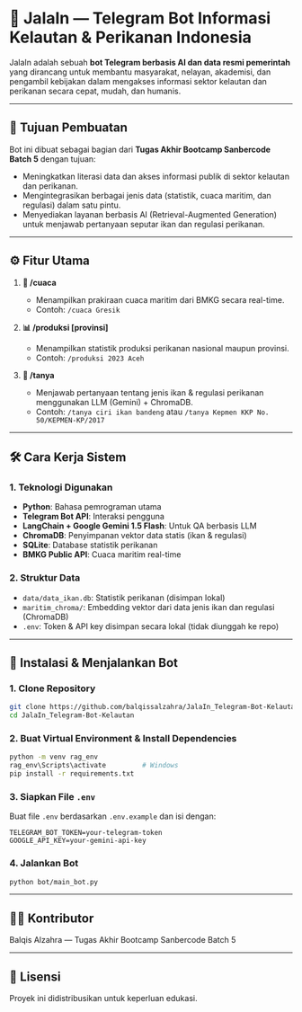 # 🌊 JalaIn — Telegram Bot Informasi Kelautan & Perikanan Indonesia

JalaIn adalah sebuah **bot Telegram berbasis AI dan data resmi pemerintah** yang dirancang untuk membantu masyarakat, nelayan, akademisi, dan pengambil kebijakan dalam mengakses informasi sektor kelautan dan perikanan secara cepat, mudah, dan humanis.

---

## 🎯 Tujuan Pembuatan

Bot ini dibuat sebagai bagian dari **Tugas Akhir Bootcamp Sanbercode Batch 5** dengan tujuan:

- Meningkatkan literasi data dan akses informasi publik di sektor kelautan dan perikanan.
- Mengintegrasikan berbagai jenis data (statistik, cuaca maritim, dan regulasi) dalam satu pintu.
- Menyediakan layanan berbasis AI (Retrieval-Augmented Generation) untuk menjawab pertanyaan seputar ikan dan regulasi perikanan.

---

## ⚙️ Fitur Utama

1. **📍 /cuaca <lokasi>**
   - Menampilkan prakiraan cuaca maritim dari BMKG secara real-time.
   - Contoh: `/cuaca Gresik`

2. **📊 /produksi <tahun> [provinsi]**
   - Menampilkan statistik produksi perikanan nasional maupun provinsi.
   - Contoh: `/produksi 2023 Aceh`

3. **🧠 /tanya <pertanyaan>**
   - Menjawab pertanyaan tentang jenis ikan & regulasi perikanan menggunakan LLM (Gemini) + ChromaDB.
   - Contoh: `/tanya ciri ikan bandeng` atau `/tanya Kepmen KKP No. 50/KEPMEN-KP/2017`

---

## 🛠️ Cara Kerja Sistem

### 1. Teknologi Digunakan
- **Python**: Bahasa pemrograman utama
- **Telegram Bot API**: Interaksi pengguna
- **LangChain + Google Gemini 1.5 Flash**: Untuk QA berbasis LLM
- **ChromaDB**: Penyimpanan vektor data statis (ikan & regulasi)
- **SQLite**: Database statistik perikanan
- **BMKG Public API**: Cuaca maritim real-time

### 2. Struktur Data
- `data/data_ikan.db`: Statistik perikanan (disimpan lokal)
- `maritim_chroma/`: Embedding vektor dari data jenis ikan dan regulasi (ChromaDB)
- `.env`: Token & API key disimpan secara lokal (tidak diunggah ke repo)

---

## 🚀 Instalasi & Menjalankan Bot

### 1. Clone Repository
```bash
git clone https://github.com/balqissalzahra/JalaIn_Telegram-Bot-Kelautan.git
cd JalaIn_Telegram-Bot-Kelautan
```

### 2. Buat Virtual Environment & Install Dependencies
```bash
python -m venv rag_env
rag_env\Scripts\activate         # Windows
pip install -r requirements.txt
```

### 3. Siapkan File `.env`
Buat file `.env` berdasarkan `.env.example` dan isi dengan:
```env
TELEGRAM_BOT_TOKEN=your-telegram-token
GOOGLE_API_KEY=your-gemini-api-key
```

### 4. Jalankan Bot
```bash
python bot/main_bot.py
```

---

## 👩‍💻 Kontributor

Balqis Alzahra — Tugas Akhir Bootcamp Sanbercode Batch 5

---

## 📎 Lisensi

Proyek ini didistribusikan untuk keperluan edukasi.
